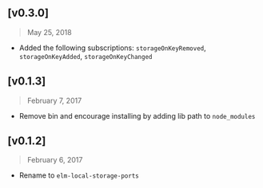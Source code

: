 ## [v0.3.0]
> May 25, 2018

- Added the following subscriptions: `storageOnKeyRemoved`, `storageOnKeyAdded`, `storageOnKeyChanged`

## [v0.1.3]
> February 7, 2017

- Remove bin and encourage installing by adding lib path to `node_modules`

## [v0.1.2]
> February 6, 2017

- Rename to `elm-local-storage-ports`

